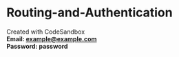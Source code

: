 # Routing-and-Authentication

Created with CodeSandbox <br>
**Email: example@example.com** <br>
**Password: password**
